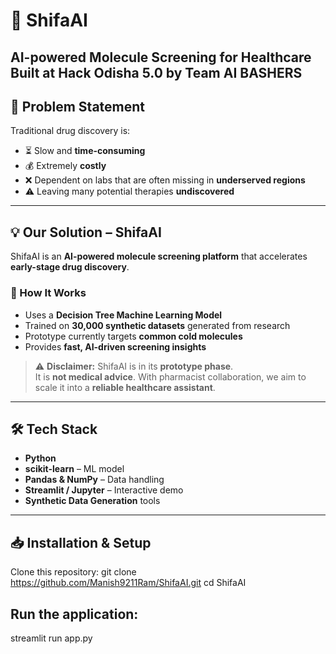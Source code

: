 # 🧪 ShifaAI
**AI-powered Molecule Screening for Healthcare**  
Built at **Hack Odisha 5.0** by **Team AI BASHERS**  
---
## 🚨 Problem Statement
Traditional drug discovery is:
- ⏳ Slow and **time-consuming**  
- 💰 Extremely **costly**  
- ❌ Dependent on labs that are often missing in **underserved regions**  
- ⚠️ Leaving many potential therapies **undiscovered**  
---
## 💡 Our Solution – ShifaAI
ShifaAI is an **AI-powered molecule screening platform** that accelerates **early-stage drug discovery**.
### 🔬 How It Works
- Uses a **Decision Tree Machine Learning Model**  
- Trained on **30,000 synthetic datasets** generated from research  
- Prototype currently targets **common cold molecules**  
- Provides **fast, AI-driven screening insights**  
> ⚠️ **Disclaimer:** ShifaAI is in its **prototype phase**.  
It is **not medical advice**. With pharmacist collaboration, we aim to scale it into a **reliable healthcare assistant**.  
---
## 🛠️ Tech Stack
- **Python**  
- **scikit-learn** – ML model  
- **Pandas & NumPy** – Data handling  
- **Streamlit / Jupyter** – Interactive demo  
- **Synthetic Data Generation** tools  
---
## 📥 Installation & Setup
Clone this repository:
git clone https://github.com/Manish9211Ram/ShifaAI.git
cd ShifaAI
## Run the application:
streamlit run app.py



